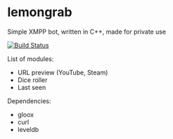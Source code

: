 lemongrab
=========

Simple XMPP bot, written in C++, made for private use

[![Build Status](https://travis-ci.org/Chemrat/lemongrab.svg?branch=master)](https://travis-ci.org/Chemrat/lemongrab)

List of modules:

* URL preview (YouTube, Steam)
* Dice roller
* Last seen

Dependencies:

* gloox
* curl
* leveldb
